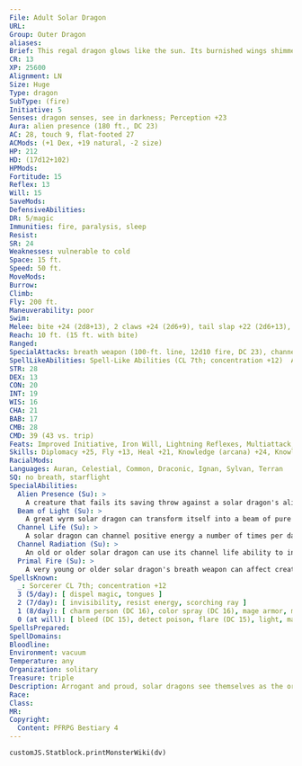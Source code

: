 ```yaml
---
File: Adult Solar Dragon
URL: 
Group: Outer Dragon
aliases: 
Brief: This regal dragon glows like the sun. Its burnished wings shimmer the color of flames, and a crown of horns decorates its head.
CR: 13
XP: 25600
Alignment: LN
Size: Huge
Type: dragon
SubType: (fire)
Initiative: 5
Senses: dragon senses, see in darkness; Perception +23
Aura: alien presence (180 ft., DC 23)
AC: 28, touch 9, flat-footed 27
ACMods: (+1 Dex, +19 natural, -2 size)
HP: 212
HD: (17d12+102)
HPMods: 
Fortitude: 15
Reflex: 13
Will: 15
SaveMods: 
DefensiveAbilities: 
DR: 5/magic
Immunities: fire, paralysis, sleep
Resist: 
SR: 24
Weaknesses: vulnerable to cold
Space: 15 ft.
Speed: 50 ft.
MoveMods: 
Burrow: 
Climb: 
Fly: 200 ft.
Maneuverability: poor
Swim: 
Melee: bite +24 (2d8+13), 2 claws +24 (2d6+9), tail slap +22 (2d6+13), 2 wings +22 (1d8+4)
Reach: 10 ft. (15 ft. with bite)
Ranged: 
SpecialAttacks: breath weapon (100-ft. line, 12d10 fire, DC 23), channel life (8/day), crush, primal fire
SpellLikeAbilities: Spell-Like Abilities (CL 7th; concentration +12)  At Will-cup of dustAPG, detect magic, searing light
STR: 28
DEX: 13
CON: 20
INT: 19
WIS: 16
CHA: 21
BAB: 17
CMB: 28
CMD: 39 (43 vs. trip)
Feats: Improved Initiative, Iron Will, Lightning Reflexes, Multiattack, Power Attack, Quick ChannelUM, Selective Channeling, Silent Spell, Toughness
Skills: Diplomacy +25, Fly +13, Heal +21, Knowledge (arcana) +24, Knowledge (history) +24, Knowledge (nature) +24, Knowledge (planes) +24, Knowledge (religion) +24, Linguistics +9, Perception +23, Sense Motive +23
RacialMods: 
Languages: Auran, Celestial, Common, Draconic, Ignan, Sylvan, Terran
SQ: no breath, starflight
SpecialAbilities:
  Alien Presence (Su): >
    A creature that fails its saving throw against a solar dragon's alien presence is blinded for 5d6 rounds (or permanently if it has 4 Hit Dice or fewer).
  Beam of Light (Su): >
    A great wyrm solar dragon can transform itself into a beam of pure light and travel to any location it can see as a move action. This travel must be in a straight line, but otherwise the dragon can travel anywhere that light can enter.
  Channel Life (Su): >
    A solar dragon can channel positive energy a number of times per day equal to 3 + its Charisma modifier, using its age category + 2 as its cleric level. This energy can be used only to heal living creatures.
  Channel Radiation (Su): >
    An old or older solar dragon can use its channel life ability to instead channel radiation that deals an equal amount of damage to living creatures. A living creature that succeeds at a Fortitude save takes half damage.
  Primal Fire (Su): >
    A very young or older solar dragon's breath weapon can affect creatures normally immune or resistant to fire damage. A creature immune to fire damage still takes half damage from the breath weapon (no damage with a successful saving throw). A resistant creature's fire resistance is treated as 10 less than normal.
SpellsKnown:
  _: Sorcerer CL 7th; concentration +12
  3 (5/day): [ dispel magic, tongues ]
  2 (7/day): [ invisibility, resist energy, scorching ray ]
  1 (8/day): [ charm person (DC 16), color spray (DC 16), mage armor, magic missile, shield ]
  0 (at will): [ bleed (DC 15), detect poison, flare (DC 15), light, mage hand, prestidigitation, read magic ]
SpellsPrepared: 
SpellDomains: 
Bloodline: 
Environment: vacuum
Temperature: any
Organization: solitary
Treasure: triple
Description: Arrogant and proud, solar dragons see themselves as the originators of light and life in the vastness of space. They treat all living creatures as their own creations.
Race: 
Class: 
MR: 
Copyright:
  Content: PFRPG Bestiary 4
---
```

```dataviewjs
customJS.Statblock.printMonsterWiki(dv)
```
